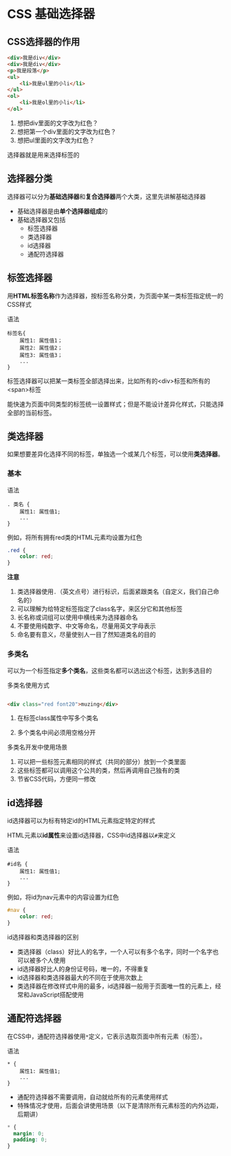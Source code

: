 # CSS 基础选择器



## CSS选择器的作用

```html
<div>我是div</div>
<div>我是div</div>
<p>我是段落</p>
<ul>
    <li>我是ul里的小li</li>
</ul>
<ol>
    <li>我是ol里的小li</li>
</ol>
```

1. 想把div里面的文字改为红色？
2. 想把第一个div里面的文字改为红色？
3. 想把ul里面的文字改为红色？

选择器就是用来选择标签的



## 选择器分类
选择器可以分为**基础选择器**和**复合选择器**两个大类，这里先讲解基础选择器

- 基础选择器是由**单个选择器组成**的
- 基础选择器又包括
  - 标签选择器
  - 类选择器
  - id选择器
  - 通配符选择器



## 标签选择器

用**HTML标签名称**作为选择器，按标签名称分类，为页面中某一类标签指定统一的CSS样式



语法

```
标签名{
    属性1: 属性值1；
    属性2: 属性值2；
    属性3: 属性值3；
    ...
}
```



标签选择器可以把某一类标签全部选择出来，比如所有的\<div>标签和所有的\<span>标签

能快速为页面中同类型的标签统一设置样式；但是不能设计差异化样式，只能选择全部的当前标签。



## 类选择器

如果想要差异化选择不同的标签，单独选一个或某几个标签，可以使用**类选择器**。

### 基本

语法

```
. 类名 {
    属性1: 属性值1;
    ...
}
```

例如，将所有拥有red类的HTML元素均设置为红色

```css
.red {
    color: red;
}
```

**注意**

1. 类选择器使用`.`（英文点号）进行标识，后面紧跟类名（自定义，我们自己命名的）
2. 可以理解为给特定标签指定了class名字，来区分它和其他标签
3. 长名称或词组可以使用中横线来为选择器命名
4. 不要使用纯数字、中文等命名，尽量用英文字母表示
5. 命名要有意义，尽量使别人一目了然知道类名的目的

### 多类名

可以为一个标签指定**多个类名**，这些类名都可以选出这个标签，达到多选目的

多类名使用方式

```html

<div class="red font20">muzing</div>
```

1. 在标签class属性中写多个类名

2. 多个类名中间必须用空格分开

多类名开发中使用场景

1. 可以把一些标签元素相同的样式（共同的部分）放到一个类里面
2. 这些标签都可以调用这个公共的类，然后再调用自己独有的类
3. 节省CSS代码，方便同一修改

## id选择器

id选择器可以为标有特定id的HTML元素指定特定的样式

HTML元素以**id属性**来设置id选择器，CSS中id选择器以`#`来定义

语法

```
#id名 {
    属性1: 属性值1;
    ...
}
```

例如，将id为nav元素中的内容设置为红色

```css	
#nav {
    color: red;
}
```

id选择器和类选择器的区别

- 类选择器（class）好比人的名字，一个人可以有多个名字，同时一个名字也可以被多个人使用
- id选择器好比人的身份证号码，唯一的，不得重复
- id选择器和类选择器最大的不同在于使用次数上
- 类选择器在修改样式中用的最多，id选择器一般用于页面唯一性的元素上，经常和JavaScript搭配使用

## 通配符选择器

在CSS中，通配符选择器使用`*`定义，它表示选取页面中所有元素（标签）。

语法

```
* {
    属性1: 属性值1;
    ...
}
```

- 通配符选择器不需要调用，自动就给所有的元素使用样式
- 特殊情况才使用，后面会讲使用场景（以下是清除所有元素标签的内外边距，后期讲）

```css
* {
  margin: 0;
  padding: 0;
}
```

